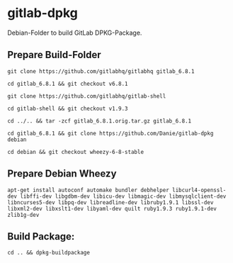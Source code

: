 # gitlab-dpkg
Debian-Folder to build GitLab DPKG-Package.

## Prepare Build-Folder

    git clone https://github.com/gitlabhq/gitlabhq gitlab_6.8.1

    cd gitlab_6.8.1 && git checkout v6.8.1

    git clone https://github.com/gitlabhq/gitlab-shell

    cd gitlab-shell && git checkout v1.9.3

    cd ../.. && tar -zcf gitlab_6.8.1.orig.tar.gz gitlab_6.8.1

    cd gitlab_6.8.1 && git clone https://github.com/Danie/gitlab-dpkg debian

    cd debian && git checkout wheezy-6-8-stable

## Prepare Debian Wheezy

    apt-get install autoconf automake bundler debhelper libcurl4-openssl-dev libffi-dev libgdbm-dev libicu-dev libmagic-dev libmysqlclient-dev libncurses5-dev libpq-dev libreadline-dev libruby1.9.1 libssl-dev libxml2-dev libxslt1-dev libyaml-dev quilt ruby1.9.3 ruby1.9.1-dev zlib1g-dev

## Build Package:

    cd .. && dpkg-buildpackage
